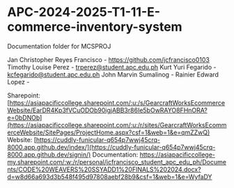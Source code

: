 # APC-2024-2025-T1-11-E-commerce-inventory-system

  Documentation folder for MCSPROJ

  Jan Christopher Reyes Francisco - https://github.com/jcfrancisco0103
  Timothy Louise Perez - trperez@student.apc.edu.ph
  Kurt Yuri Fegarido - kcfegarido@student.apc.edu.ph
  John Marvin Sumalinog - 
  Rainier Edward Lopez - 

Sharepoint: [https://asiapacificcollege.sharepoint.com/:u:/s/GearcraftWorksEcommerceWebsite/EarDR4Kp3fVCuODOb90igjABB3r86Ie5bOwRAYO8FHnORA?e=0bDNOb](https://asiapacificcollege.sharepoint.com/:u:/r/sites/GearcraftWorksEcommerceWebsite/SitePages/ProjectHome.aspx?csf=1&web=1&e=qmZZwQ)
Website: [https://cuddly-funicular-q654p7wwj45crq-8000.app.github.dev/index/](https://cuddly-funicular-q654p7wwj45crq-8000.app.github.dev/signin/)
Documentation: https://asiapacificcollege-my.sharepoint.com/:w:/r/personal/jcfrancisco_student_apc_edu_ph/Documents/CODE%20WEAVERS%20SSYADD1%20FINALS%202024.docx?d=w8d66a693d3b548f495d97808aebf28b9&csf=1&web=1&e=WyfaDY